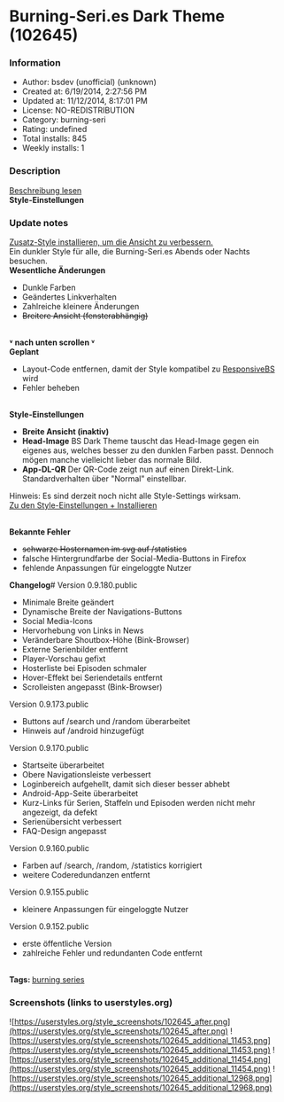 # Burning-Seri.es Dark Theme (102645)

### Information
- Author: bsdev (unofficial) (unknown)
- Created at: 6/19/2014, 2:27:56 PM
- Updated at: 11/12/2014, 8:17:01 PM
- License: NO-REDISTRIBUTION
- Category: burning-seri
- Rating: undefined
- Total installs: 845
- Weekly installs: 1


### Description
<a href="#additional-info-text">Beschreibung lesen</a><br /><strong>Style-Einstellungen</strong>

### Update notes
<a href="https://userstyles.org/styles/102650/">Zusatz-Style installieren, um die Ansicht zu verbessern.</a><br />
Ein dunkler Style für alle, die Burning-Seri.es Abends oder Nachts besuchen.
<br />
<strong>Wesentliche Änderungen</strong>
<ul>
<li>Dunkle Farben</li>
<li>Geändertes Linkverhalten</li>
<li>Zahlreiche kleinere Änderungen</li>
<li><strike>Breitere Ansicht (fensterabhängig)</strike></li>
</ul><br /><strong>&#709; nach unten scrollen &#709;</strong>
<br /><strong>Geplant</strong>
<ul>
<li>Layout-Code entfernen, damit der Style kompatibel zu <a href="https://userstyles.org/styles/103158/">ResponsiveBS</a> wird</li>
<li>Fehler beheben</li>
</ul><br /><strong>Style-Einstellungen</strong>
<ul>
<li><strong>Breite Ansicht (inaktiv)</strong></li>
<li><strong>Head-Image</strong>
BS Dark Theme tauscht das Head-Image gegen ein eigenes aus, welches besser zu den dunklen Farben passt. Dennoch mögen manche vielleicht lieber das normale Bild.</li>
<li><strong>App-DL-QR</strong>
Der QR-Code zeigt nun auf einen Direkt-Link. Standardverhalten über "Normal" einstellbar.
</ul>
Hinweis: Es sind derzeit noch nicht alle Style-Settings wirksam.<br />
<a href="#main-style-info">Zu den Style-Einstellungen + Installieren</a><br /><br />

<strong>Bekannte Fehler</strong>
<ul>
<li><strike>schwarze Hosternamen im svg auf /statistics</strike></li>
<li>falsche Hintergrundfarbe der Social-Media-Buttons in Firefox</li>
<li>fehlende Anpassungen für eingeloggte Nutzer</li>
</strong>
</ul>
<strong>Changelog</strong>#
Version 0.9.180.public
<ul>
<li>Minimale Breite geändert</li>
<li>Dynamische Breite der Navigations-Buttons</li>
<li>Social Media-Icons</li>
<li>Hervorhebung von Links in News</li>
<li>Veränderbare Shoutbox-Höhe (Bink-Browser)</li>
<li>Externe Serienbilder entfernt</li>
<li>Player-Vorschau gefixt</li>
<li>Hosterliste bei Episoden schmaler</li>
<li>Hover-Effekt bei Seriendetails entfernt</li>
<li>Scrolleisten angepasst (Bink-Browser)</li>
</ul>
Version 0.9.173.public
<ul>
<li>Buttons auf /search und /random überarbeitet</li>
<li>Hinweis auf /android hinzugefügt</li>
</ul>
Version 0.9.170.public
<ul>
<li>Startseite überarbeitet</li>
<li>Obere Navigationsleiste verbessert</li>
<li>Loginbereich aufgehellt, damit sich dieser besser abhebt</li>
<li>Android-App-Seite überarbeitet</li>
<li>Kurz-Links für Serien, Staffeln und Episoden werden nicht mehr angezeigt, da defekt</li>
<li>Serienübersicht verbessert</li>
<li>FAQ-Design angepasst</li>
</ul>
Version 0.9.160.public
<ul>
<li>Farben auf /search, /random, /statistics korrigiert</li>
<li>weitere Coderedundanzen entfernt</li>
</ul>
Version 0.9.155.public
<ul>
<li>kleinere Anpassungen für eingeloggte Nutzer</li>
</ul>
Version 0.9.152.public
<ul>
<li>erste öffentliche Version</li>
<li>zahlreiche Fehler und redundanten Code entfernt</li>
</ul>
<br />
<strong>Tags: </strong><a href="https://userstyles.org/styles/browse?search_terms=burning+series">burning series</a>

### Screenshots (links to userstyles.org)
![https://userstyles.org/style_screenshots/102645_after.png](https://userstyles.org/style_screenshots/102645_after.png)
![https://userstyles.org/style_screenshots/102645_additional_11453.png](https://userstyles.org/style_screenshots/102645_additional_11453.png)
![https://userstyles.org/style_screenshots/102645_additional_11454.png](https://userstyles.org/style_screenshots/102645_additional_11454.png)
![https://userstyles.org/style_screenshots/102645_additional_12968.png](https://userstyles.org/style_screenshots/102645_additional_12968.png)

